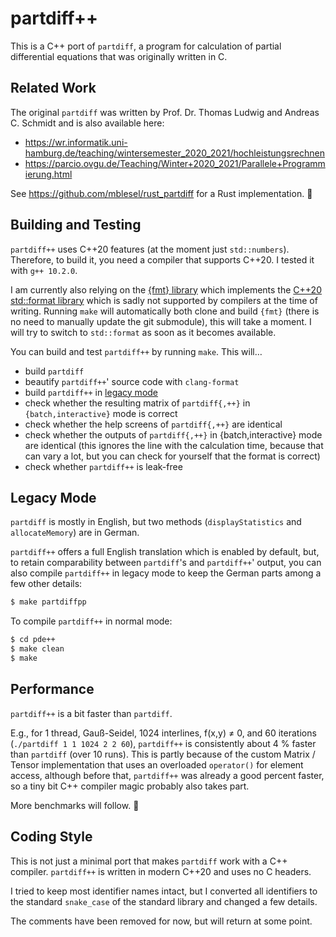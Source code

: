 # partdiff++

This is a C++ port of `partdiff`, a program for calculation of partial
differential equations that was originally written in C.

## Related Work

The original `partdiff` was written by Prof. Dr. Thomas Ludwig and
Andreas C. Schmidt and is also available here:

* https://wr.informatik.uni-hamburg.de/teaching/wintersemester_2020_2021/hochleistungsrechnen
* https://parcio.ovgu.de/Teaching/Winter+2020_2021/Parallele+Programmierung.html

See https://github.com/mblesel/rust_partdiff for a Rust implementation. 🙂

## Building and Testing

`partdiff++` uses C++20 features (at the moment just `std::numbers`).
Therefore, to build it, you need a compiler that supports C++20.
I tested it with `g++ 10.2.0`.

I am currently also relying on the [{fmt} library](https://github.com/fmtlib/fmt)
which implements the [C++20 std::format library](https://en.cppreference.com/w/cpp/utility/format)
which is sadly not supported by compilers at the time of writing.
Running `make` will automatically both clone and build `{fmt}` (there is no need
to manually update the git submodule), this will take a moment.
I will try to switch to `std::format` as soon as it becomes available.

You can build and test `partdiff++` by running `make`.
This will…
* build `partdiff`
* beautify `partdiff++`' source code with `clang-format`
* build `partdiff++` in [legacy mode](#legacy-mode)
* check whether the resulting matrix of `partdiff{,++}` in `{batch,interactive}` mode is correct
* check whether the help screens of `partdiff{,++}` are identical
* check whether the outputs of `partdiff{,++}` in {batch,interactive} mode are identical (this ignores the line with the calculation time, because that can vary a lot, but you can check for yourself that the format is correct)
* check whether `partdiff++` is leak-free

## Legacy Mode

`partdiff` is mostly in English, but two methods (`displayStatistics` and `allocateMemory`)
are in German.

`partdiff++` offers a full English translation which is enabled by default, but,
to retain comparability between `partdiff`'s and `partdiff++`' output, you can also
compile `partdiff++` in legacy mode to keep the German parts among a few other details:
```bash
$ make partdiffpp
```
To compile `partdiff++` in normal mode:
```bash
$ cd pde++
$ make clean
$ make
```

## Performance

`partdiff++` is a bit faster than `partdiff`.

E.g., for 1 thread, Gauß-Seidel, 1024 interlines, f(x,y) ≠ 0, and 60 iterations (`./partdiff 1 1 1024 2 2 60`),
`partdiff++` is consistently about 4 % faster than `partdiff` (over 10 runs).
This is partly because of the custom Matrix / Tensor implementation that uses an overloaded `operator()` for element access, although before that, `partdiff++` was already a good percent faster, so a tiny bit C++ compiler magic probably also takes part.

More benchmarks will follow. 🙂

## Coding Style

This is not just a minimal port that makes `partdiff` work with a C++ compiler.
`partdiff++` is written in modern C++20 and uses no C headers.

I tried to keep most identifier names intact, but I converted all identifiers to
the standard `snake_case` of the standard library and changed a few details.

The comments have been removed for now, but will return at some point.
